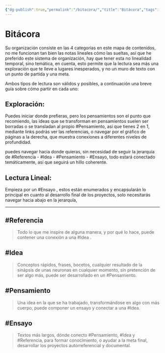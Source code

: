 ```yaml
---
{"dg-publish":true,"permalink":"/bitacora/","title":"Bitácora","tags":["Referencia","Idea","Pensamiento","Ensayo"],"created":"2023-04-21T15:36:09.876-05:00","updated":"2023-04-21T18:27:03.218-05:00"}
---
```



# Bitácora

Su organización consiste en las 4 categorías en este mapa de contenidos, no me funcionan tan bien las notas lineales cómo las sueltas, así que he preferido este sistema de organización, hay que tener esta no linealidad temporal, sino temática, en cuenta, esto permite que la lectura sea más una exploración que te lleve a lugares inesperados, y no un muro de texto con un punto de partida y una meta.

Ambos tipos de lectura son válidos y posibles, a continuación una breve guía sobre cómo partir en cada uno:

## Exploración:

Puedes iniciar donde prefieras, pero los pensamientos son el punto que recomiendo, las ideas que se transforman en pensamientos suelen ser borradas o se transladan al propio #Pensamiento, así que tienes 2 en 1, mediante links podrás ver las referencias, o navegar por el gráfico de páginas a la derecha, que muestra conexiones a diferentes niveles de profundidad.

puedes navegar hacia donde quieras, sin necesidad de seguir la jerarquía de #Referencia - #Idea - #Pensamiento - #Ensayo, todo estará conectado temáticamente, así que seguirá un hillo coherente.

## Lectura Lineal:
Empieza por un #Ensayo , estos están enumerados y encapsularán lo principal en cuanto al desarrollo final de los proyectos, solo necesitarás navegar hacia abajo en la jerarquía, 
- - - 

## #Referencia

> Todo lo que me inspire de alguna manera, y por qué lo hace, puede contener una conexión a una #Idea .

## #Idea

> Conceptos rápidos, frases, bocetos, cualquier resultado de la sinápsis de unas neuronas en cualquier momento, sin pretención de ser algo más, puede ser desarrollado en un #Pensamiento.

## #Pensamiento

> Una idea en la que se ha trabajado, transformándose en algo con más cuerpo, puede componer un ensayo y conectar a una #Idea.

## #Ensayo

> Textos más largos, dónde conecto #Pensamiento, #Idea y #Referencia, para formar conocimiento, o ayudar a la meta final, desarrollar los proyectos autorreferencial y documental.
